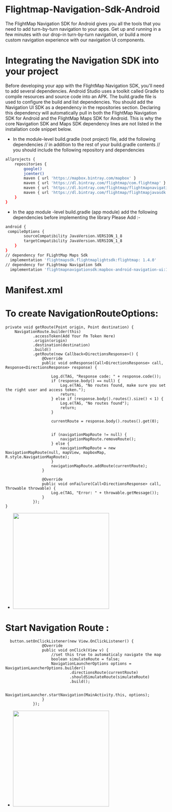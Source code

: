 # Flightmap-Navigation-Sdk-Android
The FlightMap Navigation SDK for Android gives you all the tools that you need to add turn-by-turn navigation to your apps. 
Get up and running in a few minutes with our drop-in turn-by-turn navigation, or build a more custom navigation experience with our navigation UI components.

# Integrating the Navigation SDK into your project
Before developing your app with the FlightMap Navigation SDK, you'll need to add several dependencies. Android Studio uses a toolkit called Gradle to compile resources and source code into an APK. 
The build.gradle file is used to configure the build and list dependencies. You should add the Navigation UI SDK as a dependency in the repositories section.
Declaring this dependency will automatically pull in both the FlightMap Navigation SDK for Android and the FlightMap Maps SDK for Android. This is why the core Navigation 
SDK and Maps SDK dependency lines are not listed in the installation code snippet below.

- In the module-level build.gradle (root project) file, add the following dependencies
// in addition to the rest of your build.gradle contents
// you should include the following repository and dependencies

```bash
allprojects {
    repositories {
        google()
        jcenter()
        maven { url 'https://mapbox.bintray.com/mapbox' }
        maven { url 'https://dl.bintray.com/flightmap/com.flightmap' }
        maven { url 'https://dl.bintray.com/flightmap/flightmapnavigationsdk' }
        maven { url 'https://dl.bintray.com/flightmap/flightmapjavasdk' }
    }
}
```


- In the app module -level build.gradle (app module) add the following dependencies
before implementing  the library Please Add :- 
```bash
android {
 compileOptions {
        sourceCompatibility JavaVersion.VERSION_1_8
        targetCompatibility JavaVersion.VERSION_1_8
    }
}
// dependency for FLightMap Maps Sdk
  implementation 'flightmapsdk.flightmaplightsdk:flightmap: 1.4.0'
// dependency for FLightmap Navigation Sdk
  implementation 'flightmapnavigationsdk:mapbox-android-navigation-ui:1.5.2'
  ```
# Manifest.xml
<uses-permission android:name="android.permission.ACCESS_FINE_LOCATION" />

# To create NavigationRouteOptions:
    private void getRoute(Point origin, Point destination) {
        NavigationRoute.builder(this)
                .accessToken(Add Your Fm Token Here)
                .origin(origin)
                .destination(destination)
                .build()
                .getRoute(new Callback<DirectionsResponse>() {
                    @Override
                    public void onResponse(Call<DirectionsResponse> call, Response<DirectionsResponse> response) {

                        Log.d(TAG, "Response code: " + response.code());
                        if (response.body() == null) {
                            Log.e(TAG, "No routes found, make sure you set the right user and access token.");
                            return;
                        } else if (response.body().routes().size() < 1) {
                            Log.e(TAG, "No routes found");
                            return;
                        }

                        currentRoute = response.body().routes().get(0);


                        if (navigationMapRoute != null) {
                            navigationMapRoute.removeRoute();
                        } else {
                            navigationMapRoute = new NavigationMapRoute(null, mapView, mapboxMap, R.style.NavigationMapRoute);
                        }
                        navigationMapRoute.addRoute(currentRoute);
                    }

                    @Override
                    public void onFailure(Call<DirectionsResponse> call, Throwable throwable) {
                        Log.e(TAG, "Error: " + throwable.getMessage());
                    }
                });
    }
    
    
  - <img src="https://github.com/Jungle-Works/Flightmap-Navigation-demo-Android/blob/master/destinatonroute.gif" width="300" />



# Start Navigation Route :
      button.setOnClickListener(new View.OnClickListener() {
                    @Override
                    public void onClick(View v) {
                        //set this true to automaticaly navigate the map
                        boolean simulateRoute = false;
                        NavigationLauncherOptions options = NavigationLauncherOptions.builder()
                                .directionsRoute(currentRoute)
                                .shouldSimulateRoute(simulateRoute)
                                .build();

                        NavigationLauncher.startNavigation(MainActivity.this, options);
                    }
                });
               
               
  -  <img src="https://github.com/Jungle-Works/Flightmap-Navigation-demo-Android/blob/master/startnavigation.gif" width="300" />
